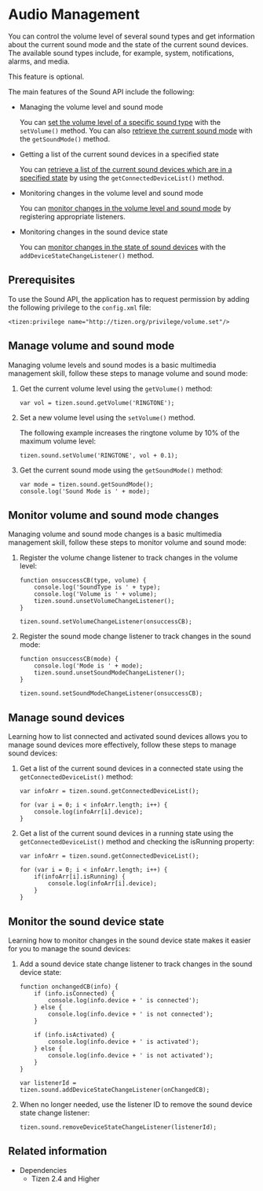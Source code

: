 # Audio Management

You can control the volume level of several sound types and get information about the current sound mode and the state of the current sound devices. The available sound types include, for example, system, notifications, alarms, and media.

This feature is optional.

The main features of the Sound API include the following:

- Managing the volume level and sound mode

  You can [set the volume level of a specific sound type](#managing-volume-and-sound-mode) with the `setVolume()` method. You can also [retrieve the current sound mode](#managing-volume-and-sound-mode) with the `getSoundMode()` method.

- Getting a list of the current sound devices in a specified state

  You can [retrieve a list of the current sound devices which are in a specified state](#managing-sound-devices) by using the `getConnectedDeviceList()` method.

- Monitoring changes in the volume level and sound mode

  You can [monitor changes in the volume level and sound mode](#monitoring-volume-and-sound-mode-changes) by registering appropriate listeners.

- Monitoring changes in the sound device state

  You can [monitor changes in the state of sound devices](#monitoring-the-sound-device-state) with the `addDeviceStateChangeListener()` method.

## Prerequisites

To use the Sound API, the application has to request permission by adding the following privilege to the `config.xml` file:

```
<tizen:privilege name="http://tizen.org/privilege/volume.set"/>
```

## Manage volume and sound mode

Managing volume levels and sound modes is a basic multimedia management skill, follow these steps to manage volume and sound mode:

1. Get the current volume level using the `getVolume()` method:

   ```
   var vol = tizen.sound.getVolume('RINGTONE');
   ```

2. Set a new volume level using the `setVolume()` method.

   The following example increases the ringtone volume by 10% of the maximum volume level:

   ```
   tizen.sound.setVolume('RINGTONE', vol + 0.1);
   ```

3. Get the current sound mode using the `getSoundMode()` method:

   ```
   var mode = tizen.sound.getSoundMode();
   console.log('Sound Mode is ' + mode);
   ```

## Monitor volume and sound mode changes

Managing volume and sound mode changes is a basic multimedia management skill, follow these steps to monitor volume and sound mode:

1. Register the volume change listener to track changes in the volume level:

   ```
   function onsuccessCB(type, volume) {
       console.log('SoundType is ' + type);
       console.log('Volume is ' + volume);
       tizen.sound.unsetVolumeChangeListener();
   }

   tizen.sound.setVolumeChangeListener(onsuccessCB);
   ```

2. Register the sound mode change listener to track changes in the sound mode:

   ```
   function onsuccessCB(mode) {
       console.log('Mode is ' + mode);
       tizen.sound.unsetSoundModeChangeListener();
   }

   tizen.sound.setSoundModeChangeListener(onsuccessCB);
   ```

## Manage sound devices

Learning how to list connected and activated sound devices allows you to manage sound devices more effectively, follow these steps to manage sound devices:

1. Get a list of the current sound devices in a connected state using the `getConnectedDeviceList()` method:

   ```
   var infoArr = tizen.sound.getConnectedDeviceList();

   for (var i = 0; i < infoArr.length; i++) {
       console.log(infoArr[i].device);
   }
   ```

2. Get a list of the current sound devices in a running state using the `getConnectedDeviceList()` method and checking the isRunning property:

   ```
   var infoArr = tizen.sound.getConnectedDeviceList();

   for (var i = 0; i < infoArr.length; i++) {
       if(infoArr[i].isRunning) {
           console.log(infoArr[i].device);
       }
   }
   ```

## Monitor the sound device state

Learning how to monitor changes in the sound device state makes it easier for you to manage the sound devices:

1. Add a sound device state change listener to track changes in the sound device state:

   ```
   function onchangedCB(info) {
       if (info.isConnected) {
           console.log(info.device + ' is connected');
       } else {
           console.log(info.device + ' is not connected');
       }

       if (info.isActivated) {
           console.log(info.device + ' is activated');
       } else {
           console.log(info.device + ' is not activated');
       }
   }

   var listenerId = tizen.sound.addDeviceStateChangeListener(onChangedCB);
   ```

2. When no longer needed, use the listener ID to remove the sound device state change listener:

   ```
   tizen.sound.removeDeviceStateChangeListener(listenerId);
   ```

## Related information
* Dependencies
  - Tizen 2.4 and Higher
